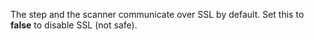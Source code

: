 The step and the scanner communicate over SSL by default. Set this to **false** to disable SSL (not safe). 